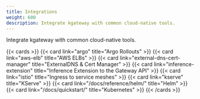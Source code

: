 ```yaml
---
title: Integrations
weight: 600
description: Integrate kgateway with common cloud-native tools.
---
```


Integrate kgateway with common cloud-native tools.

{{< cards >}}
  {{< card link="argo" title="Argo Rollouts" >}}
  {{< card link="aws-elb" title="AWS ELBs" >}}
  {{< card link="external-dns-cert-manager" title="ExternalDNS & Cert Manager"  >}}
  {{< card link="inference-extension" title="Inference Extension to the Gateway API"  >}}
  {{< card link="istio" title="Ingress to service meshes"  >}}
  {{< card link="kserve" title="KServe" >}}
  {{< card link="/docs/reference/helm/" title="Helm"  >}}
  {{< card link="/docs/quickstart/" title="Kubernetes"  >}}
{{< /cards >}}